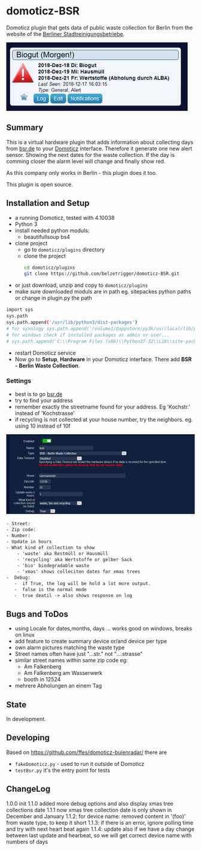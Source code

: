 # domoticz-BSR
Domoticz plugin that gets data of public waste collection for Berlin from the website of the [Berliner Stadtreinigungsbetriebe](http://www.bsr.de/).

![settings](https://github.com/belzetrigger/domoticz-BSR/raw/master/resources/unit_all_warning.PNG)

## Summary
This is a virtual hardware plugin that adds information about collecting days  from [bsr.de](https://www.bsr.de/abfuhrkalender-20520.php)  to your [Domoticz](https://www.domoticz.com/) interface. 
Therefore it generate one new alert sensor. Showing the next dates for the waste collection. If the day is comming closer the alarm level will change and finally show red.

As this company only works in Berlin - this plugin does it too.

This plugin is open source.


## Installation and Setup
- a running Domoticz, tested with 4.10038
- Python 3
- install needed python moduls:
  - beautifullsoup bs4
- clone project
    - go to `domoticz/plugins` directory 
    - clone the project
        ```bash
        cd domoticz/plugins
        git clone https://github.com/belzetrigger/domoticz-BSR.git
        ```
- or just download, unzip and copy to `domoticz/plugins` 
- make sure downloaded moduls are in path eg. sitepackes python paths or change in plugin.py the path
```bash
import sys
sys.path
sys.path.append('/usr/lib/python3/dist-packages')
# for synology sys.path.append('/volume1/@appstore/py3k/usr/local/lib/python3.5/site-packages')
# for windows check if installed packages as admin or user...
# sys.path.append('C:\\Program Files (x86)\\Python37-32\\Lib\\site-packages')
```
- restart Domoticz service
- Now go to **Setup**, **Hardware** in your Domoticz interface. There add
**BSR - Berlin Waste Collection**.
### Settings
   - best is to go  [bsr.de](https://www.bsr.de/abfuhrkalender-20520.php)
   - try to find your address
   - remember exactly the streetname found for your address. Eg 'Kochstr.' instead of 'Kochstrasse'
   - if recycling is not collected at your house number, try the neighbors.  eg. using 10 instead of 10f

![settings](https://github.com/belzetrigger/domoticz-BSR/raw/master/resources/settings.PNG)


    - Street:
    - Zip code:
    - Number:
    - Update in hours
    - What kind of collection to show
        - 'waste' aka Restmüll or Hausmüll
        - 'recycling' aka Wertstoffe or gelber Sack
        - 'bio' biodegradable waste
        - 'xmas' shows colleciton dates for xmas trees
    -  Debug: 
       -  if True, the log will be hold a lot more output.
       -  false is the normal mode
       -  true deatil -> also shows response on log
  
## Bugs and ToDos
- using Locale for dates,months, days ... works good on windows, breaks on linux
- add feature to create summary device or/and device per type
- own alarm pictures matching the waste type
- Street names often have just "...str." not "....strasse" 
- similar street names within same zip code eg: 
    - Am Falkenberg 
    - Am Falkenberg am Wasserwerk
    - booth in 12524
- mehrere Abholungen an einem Tag

## State
In development. 

## Developing
Based on https://github.com/ffes/domoticz-buienradar/ there are
 -  `fakeDomoticz.py` - used to run it outside of Domoticz
 -  `testBsr.py` it's the entry point for tests

## ChangeLog
1.0.0 init
1.1.0 added more debug options and also display xmas tree collections date
1.1.1 now xmas tree collection date is only shown in December and January
1.1.2: for device name: removed content in '(foo)' from waste type, to keep it short
1.1.3: if there is an error, ignore polling time and try with next heart beat again
1.1.4: update also if we have a day change between last update and hearbeat, so we will get correct device name with numbers of days



